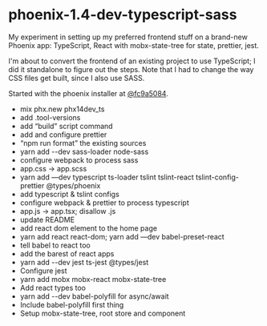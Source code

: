 # phoenix-1.4-dev-typescript-sass

My experiment in setting up my preferred frontend stuff on a brand-new Phoenix app:
TypeScript, React with mobx-state-tree for state, prettier, jest.

I'm about to convert the frontend of an existing project to use TypeScript; I did it
standalone to figure out the steps. Note that I had to change the way CSS files
get built, since I also use SASS.

Started with the phoenix installer at [@fc9a5084](https://github.com/phoenixframework/phoenix/tree/fc9a5084).

- mix phx.new phx14dev_ts
- add .tool-versions
- add “build” script command
- add and configure prettier
- “npm run format” the existing sources
- yarn add --dev sass-loader node-sass
- configure webpack to process sass
- app.css -> app.scss
- yarn add —dev typescript ts-loader tslint tslint-react tslint-config-prettier @types/phoenix
- add typescript & tslint configs
- configure webpack & prettier to process typescript
- app.js -> app.tsx; disallow .js
- update README
- add react dom element to the home page
- yarn add react react-dom; yarn add —dev babel-preset-react
- tell babel to react too
- add the barest of react apps
- yarn add --dev jest ts-jest @types/jest
- Configure jest
- yarn add mobx mobx-react mobx-state-tree
- Add react types too
- yarn add --dev babel-polyfill for async/await
- Include babel-polyfill first thing
- Setup mobx-state-tree, root store and component
